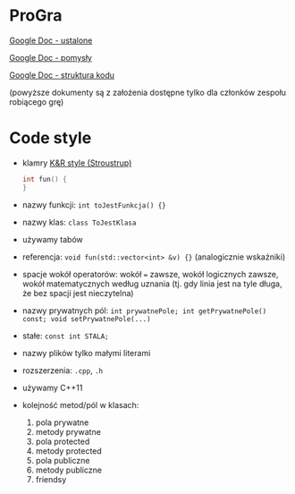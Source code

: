 # ProGra

[Google Doc - ustalone](https://docs.google.com/document/d/1-7p8uat43BIQSMBS6p3YnF66Qh-GhjP_nV391s7aiPw/edit)

[Google Doc - pomysły](https://docs.google.com/document/d/1mF6u4E5NlxBzFoVMOM2VQe-eOsI0KHf4dXwzc09M2xI/edit)

[Google Doc - struktura kodu](https://docs.google.com/document/d/1G56MfaZjGgL5vOLXdGAiYmboU6snzvb_4MohQrkF1xs/edit)

(powyższe dokumenty są z założenia dostępne tylko dla członków zespołu robiącego grę)

# Code style
* klamry [K&R style (Stroustrup)](https://en.wikipedia.org/wiki/Indent_style#Variant:_Stroustrup)
  
  ```cpp
  int fun() {
  }
  ```
* nazwy funkcji: ```int toJestFunkcja() {}```
* nazwy klas: ```class ToJestKlasa```
* używamy tabów
* referencja: ```void fun(std::vector<int> &v) {}``` (analogicznie wskaźniki)
* spacje wokół operatorów: wokół ```=``` zawsze, wokół logicznych zawsze, wokół matematycznych według uznania (tj. gdy linia jest na tyle długa, że bez spacji jest nieczytelna)
* nazwy prywatnych pól: ```int prywatnePole; int getPrywatnePole() const; void setPrywatnePole(...)```
* stałe: ```const int STALA;```
* nazwy plików tylko małymi literami
* rozszerzenia: ```.cpp```, ```.h```
* używamy C++11
* kolejność metod/pól w klasach:
  1. pola prywatne
  2. metody prywatne
  3. pola protected
  4. metody protected
  5. pola publiczne
  6. metody publiczne
  7. friendsy
